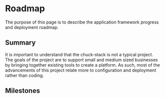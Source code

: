 # Roadmap

The purpose of this page is to describe the application framework progress and deployment roadmap.

## Summary

<!-- TODO: link to goals -->
It is important to understand that the chuck-stack is not a typical project. The goals of the project are to support small and medium sized businesses by bringing together existing tools to create a platform. As such, most of the advancements of this project relate more to configuration and deployment rather than coding.

## Milestones
